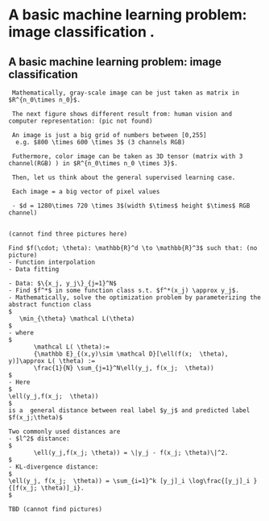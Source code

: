 # A basic machine learning problem: image classification .

## A basic machine learning problem: image classification
```{admonition} Can a machine (function) tell the difference ?
 Mathematically, gray-scale image can be just taken as matrix in $R^{n_0\times n_0}$.

 The next figure shows different result from: human vision and computer representation: (pic not found)
 
 An image is just a big grid of numbers between [0,255]
  e.g. $800 \times 600 \times 3$ (3 channels RGB)

 Futhermore, color image can be taken as 3D tensor (matrix with 3 channel(RGB) ) in $R^{n_0\times n_0 \times 3}$. 

 Then, let us think about the general supervised learning case.

 Each image = a big vector of pixel values

 - $d = 1280\times 720 \times 3$(width $\times$ height $\times$ RGB channel) 
 
 ```

 ```{admonition} 3 different sets of points in $\mathbb{R}^d$, are they separable?
 (cannot find three pictures here)
```

 ```{admonition} Convert into mathematical problem
Find $f(\cdot; \theta): \mathbb{R}^d \to \mathbb{R}^3$ such that: (no picture)
- Function interpolation
- Data fitting
 ```

 ```{admonition} How to formulate “learning”?
- Data: $\{x_j, y_j\}_{j=1}^N$
- Find $f^*$ in some function class s.t. $f^*(x_j) \approx y_j$.
- Mathematically, solve the optimization problem by parameterizing the abstract function class
$
	\min_{\theta} \mathcal L(\theta)
$
- where
$
		\mathcal L( \theta):=
		{\mathbb E}_{(x,y)\sim \mathcal D}[\ell(f(x;  \theta), y)]\approx L( \theta) :=
		\frac{1}{N} \sum_{j=1}^N\ell(y_j, f(x_j;  \theta))
$
- Here
$
\ell(y_j,f(x_j;  \theta))
$ 
is a  general distance between real label $y_j$ and predicted label $f(x_j;\theta)$

Two commonly used distances are 
- $l^2$ distance: 
$
		\ell(y_j,f(x_j; \theta)) = \|y_j - f(x_j; \theta)\|^2.
$		
- KL-divergence distance:
$
\ell(y_j, f(x_j;  \theta)) = \sum_{i=1}^k [y_j]_i \log\frac{[y_j]_i }{[f(x_j; \theta)]_i}.
$
```
 ```{admonition} Application: image classification
TBD (cannot find pictures)
 ```